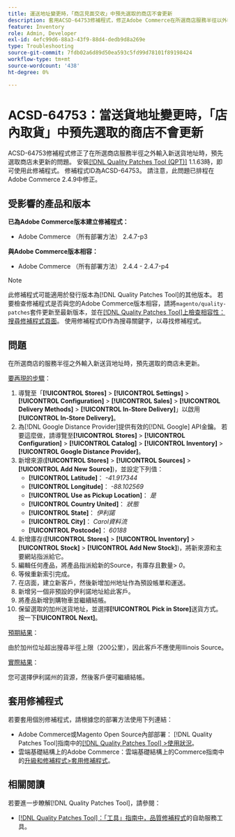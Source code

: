 ```yaml
---
title: 運送地址變更時，「商店見面交收」中預先選取的商店不會更新
description: 套用ACSD-64753修補程式，修正Adobe Commerce在所選商店服務半徑以外輸入新運送地址時，預先選取商店未更新的問題。
feature: Inventory
role: Admin, Developer
exl-id: 4efc99d6-88a3-43f9-88d4-dedb9d8a269e
type: Troubleshooting
source-git-commit: 7fdb02a6d89d50ea593c5fd99d78101f89198424
workflow-type: tm+mt
source-wordcount: '438'
ht-degree: 0%

---
```


# ACSD-64753：當送貨地址變更時，「店內取貨」中預先選取的商店不會更新

ACSD-64753修補程式修正了在所選商店服務半徑之外輸入新送貨地址時，預先選取商店未更新的問題。 安裝[[!DNL Quality Patches Tool (QPT)]](/help/tools/quality-patches-tool/quality-patches-tool-to-self-serve-quality-patches.md) 1.1.63時，即可使用此修補程式。 修補程式ID為ACSD-64753。 請注意，此問題已排程在Adobe Commerce 2.4.9中修正。

## 受影響的產品和版本

**已為Adobe Commerce版本建立修補程式：**

* Adobe Commerce （所有部署方法） 2.4.7-p3

**與Adobe Commerce版本相容：**

* Adobe Commerce （所有部署方法） 2.4.4 - 2.4.7-p4

>[!NOTE]
>
>此修補程式可能適用於發行版本為[!DNL Quality Patches Tool]的其他版本。 若要檢查修補程式是否與您的Adobe Commerce版本相容，請將`magento/quality-patches`套件更新至最新版本，並在[[!DNL Quality Patches Tool]上檢查相容性：搜尋修補程式頁面](https://experienceleague.adobe.com/tools/commerce-quality-patches/index.html?lang=zh-Hant)。 使用修補程式ID作為搜尋關鍵字，以尋找修補程式。

## 問題

在所選商店的服務半徑之外輸入新送貨地址時，預先選取的商店未更新。

<u>要再現的步驟</u>：

1. 導覽至「**[!UICONTROL Stores]** > **[!UICONTROL Settings]** > **[!UICONTROL Configuration]** > **[!UICONTROL Sales]** > **[!UICONTROL Delivery Methods]** > **[!UICONTROL In-Store Delivery]**」以啟用&#x200B;**[!UICONTROL In-Store Delivery]**。
1. 為[!DNL Google Distance Provider]提供有效的[!DNL Google] API金鑰。 若要這麼做，請導覽至&#x200B;**[!UICONTROL Stores]** > **[!UICONTROL Configuration]** > **[!UICONTROL Catalog]** > **[!UICONTROL Inventory]** > **[!UICONTROL Google Distance Provider]**。
1. 新增來源(**[!UICONTROL Stores]** > **[!UICONTROL Sources]** > **[!UICONTROL Add New Source]**)，並設定下列值：
   * **[!UICONTROL Latitude]**： *-41.917344*
   * **[!UICONTROL Longitude]**： *-88.102569*
   * **[!UICONTROL Use as Pickup Location]**： *是*
   * **[!UICONTROL Country United]**： *狀態*
   * **[!UICONTROL State]**： *伊利諾*
   * **[!UICONTROL City]**： *Carol資料流*
   * **[!UICONTROL Postcode]**： *60188*
1. 新增庫存(**[!UICONTROL Stores]** > **[!UICONTROL Inventory]** > **[!UICONTROL Stock]** > **[!UICONTROL Add New Stock]**)，將新來源和主要網站指派給它。
1. 編輯任何產品，將產品指派給新的Source，有庫存且數量> *0*。
1. 等候重新索引完成。
1. 在店面，建立新客戶，然後新增加州地址作為預設帳單和運送。
1. 新增另一個非預設的伊利諾地址給此客戶。
1. 將產品新增到購物車並繼續結帳。
1. 保留選取的加州送貨地址，並選擇&#x200B;**[!UICONTROL Pick in Store]**&#x200B;送貨方式。 按一下&#x200B;**[!UICONTROL Next]**。

<u>預期結果</u>：

由於加州位址超出搜尋半徑上限（200公里），因此客戶不應使用Illinois Source。

<u>實際結果</u>：

您可選擇伊利諾州的貨源，然後客戶便可繼續結帳。

## 套用修補程式

若要套用個別修補程式，請根據您的部署方法使用下列連結：

* Adobe Commerce或Magento Open Source內部部署： [!DNL Quality Patches Tool]指南中的[[!DNL Quality Patches Tool] >使用狀況](/help/tools/quality-patches-tool/usage.md)。
* 雲端基礎結構上的Adobe Commerce：雲端基礎結構上的Commerce指南中的[升級和修補程式>套用修補程式](https://experienceleague.adobe.com/docs/commerce-cloud-service/user-guide/develop/upgrade/apply-patches.html?lang=zh-Hant)。

## 相關閱讀

若要進一步瞭解[!DNL Quality Patches Tool]，請參閱：

* [[!DNL Quality Patches Tool]：「工具」指南中，品質修補程式](/help/tools/quality-patches-tool/quality-patches-tool-to-self-serve-quality-patches.md)的自助服務工具。
